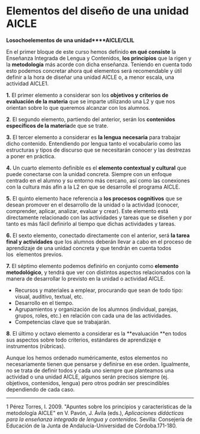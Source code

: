 # Elementos del diseño de una unidad AICLE

**Los****ocho****elementos de una unidad****AICLE/CLIL**

En el primer bloque de este curso hemos definido **en qué consiste** la Enseñanza Integrada de Lengua y Contenidos, **los principios** que la rigen y la **metodología** más acorde con dicha enseñanza. Teniendo en cuenta todo esto podemos concretar ahora qué elementos será recomendable y útil definir a la hora de diseñar una unidad AICLE o, a menor escala, una actividad AICLE1.

**1.** El primer elemento a considerar son los **objetivos y criterios de evaluación de la materia** que se imparte utilizando una L2 y que nos orientan sobre lo que queremos alcanzar con los alumnos.

**2**. El segundo elemento, partiendo del anterior, serán los **contenidos específicos de la materia**de que se trate.

**3.** El tercer elemento a considerar es **la lengua** **necesaria** para trabajar dicho contenido. Entendiendo por lengua tanto el vocabulario como las estructuras y tipos de discurso que se necesitarán conocer y las destrezas a poner en práctica.

**4.** Un cuarto elemento definible es el **elemento contextual y cultural** que puede conectarse con la unidad concreta. Siempre con un enfoque centrado en el alumno y su entorno más cercano, así como las conexiones con la cultura más afín a la L2 en que se desarrolle el programa AICLE.

**5.** El quinto elemento hace referencia a **los procesos cognitivos** que se desean promover en el desarrollo de la unidad o la actividad (conocer, comprender, aplicar, analizar, evaluar y crear). Este elemento está directamente relacionado con las actividades y tareas que se diseñen y por tanto es más fácil definirlo al tiempo que dichas actividades y tareas.

**6.** El sexto elemento, conectado directamente con el anterior, será **la tarea final y actividades** que los alumnos deberán llevar a cabo en el proceso de aprendizaje de una unidad concreta y que tendrán en cuenta todos los  elementos previos.

**7.** El séptimo elemento podemos definirlo en conjunto como **elemento metodológico**, y tendrá que ver con distintos aspectos relacionados con la manera de desarrollar lo previsto en la unidad o actividad AICLE.

*   Recursos y materiales a emplear, procurando que sean de todo tipo: visual, auditivo, textual, etc.
*   Desarrollo en el tiempo.
*   Agrupamientos y organización de los alumnos (individual, parejas, grupos, roles, etc.) en relación con cada una de las actividades.
*   Competencias clave que se trabajarán.

**8**. El último y octavo elemento a considerar es la **evaluación **en todos sus aspectos sobre todo criterios, estándares de aprendizaje e instrumentos (rúbricas).

Aunque los hemos ordenado numéricamente, estos elementos no necesariamente tienen que pensarse y definirse en ese orden. Igualmente, no se trata de definir todos y cada uno siempre que planteamos una actividad o una unidad AICLE, algunos serán precisos siempre (ej. objetivos, contenidos, lengua) pero otros podrán ser prescindibles dependiendo de cada caso.

* * *

1 Pérez Torres, I. 2009. "Apuntes sobre los principios y características de la metodología AICLE" en V. Pavón, J. Ávila (eds.), _Aplicaciones didácticas para la enseñanza integrada de lengua y contenidos_. Sevilla: Consejería de Educación de la Junta de Andalucía-Universidad de Córdoba.171-180.